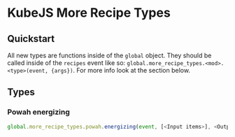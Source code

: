 # KubeJS More Recipe Types

## Quickstart

All new types are functions inside of the `global` object. They should be called inside of the `recipes` event like so: `global.more_recipe_types.<mod>.<type>(event, {args})`. For more info look at the section below.

## Types

### Powah energizing

```js
global.more_recipe_types.powah.energizing(event, [<Input items>], <Output item>)
```
